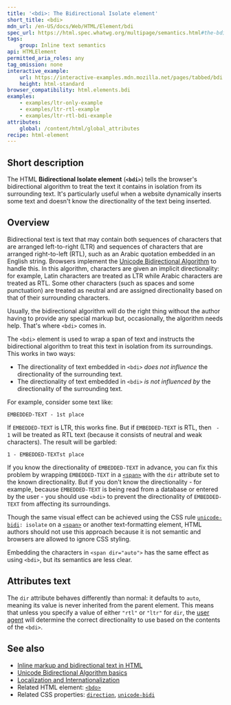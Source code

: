 ```yaml
---
title: '<bdi>: The Bidirectional Isolate element'
short_title: <bdi>
mdn_url: /en-US/docs/Web/HTML/Element/bdi
spec_url: https://html.spec.whatwg.org/multipage/semantics.html#the-bdi-element
tags:
    group: Inline text semantics
api: HTMLElement
permitted_aria_roles: any
tag_omission: none
interactive_example:
    url: https://interactive-examples.mdn.mozilla.net/pages/tabbed/bdi.html
    height: html-standard
browser_compatibility: html.elements.bdi
examples:
    - examples/ltr-only-example
    - examples/ltr-rtl-example
    - examples/ltr-rtl-bdi-example
attributes:
    global: /content/html/global_attributes
recipe: html-element
---
```


## Short description

The HTML **Bidirectional Isolate element** (**`<bdi>`**) tells the
browser's bidirectional algorithm to treat the text it contains in
isolation from its surrounding text. It's particularly
useful when a website dynamically inserts some text and doesn't know
the directionality of the text being inserted.

## Overview

Bidirectional text is text that may contain both sequences of characters
that are arranged left-to-right (LTR) and sequences of characters that
are arranged right-to-left (RTL), such as an Arabic quotation embedded
in an English string. Browsers implement the [Unicode Bidirectional
Algorithm](https://www.w3.org/International/articles/inline-bidi-markup/uba-basics)
to handle this. In this algorithm, characters are given an implicit
directionality: for example, Latin characters are treated as LTR while
Arabic characters are treated as RTL. Some other characters (such as
spaces and some punctuation) are treated as neutral and are assigned
directionality based on that of their surrounding characters.

Usually, the bidirectional algorithm will do the right thing without the
author having to provide any special markup but, occasionally, the
algorithm needs help. That's where `<bdi>` comes in.

The `<bdi>` element is used to wrap a span of text and instructs the
bidirectional algorithm to treat this text in isolation from its
surroundings. This works in two ways:

- The directionality of text embedded in `<bdi>` *does not influence*
  the directionality of the surrounding text.
- The directionality of text embedded in `<bdi>` *is not influenced
  by* the directionality of the surrounding text.

For example, consider some text like:

```
EMBEDDED-TEXT - 1st place
```

If `EMBEDDED-TEXT` is LTR, this works fine. But if `EMBEDDED-TEXT` is
RTL, then ` - 1` will be treated as RTL text (because it consists of
neutral and weak characters). The result will be garbled:

```
1 - EMBEDDED-TEXTst place
```

If you know the directionality of `EMBEDDED-TEXT` in advance, you can
fix this problem by wrapping `EMBEDDED-TEXT` in a
[`<span>`](/en-US/docs/Web/HTML/Element/span)
with the `dir` attribute set to the known directionality. But if you
don't know the directionality - for example, because `EMBEDDED-TEXT` is
being read from a database or entered by the user - you should use
`<bdi>` to prevent the directionality of `EMBEDDED-TEXT` from affecting
its surroundings.

Though the same visual effect can be achieved using the CSS rule
[`unicode-bidi`](/en-US/docs/Web/CSS/unicode-bidi)`: isolate`
on a
[`<span>`](/en-US/docs/Web/HTML/Element/span)
or another text-formatting element, HTML authors should not use this
approach because it is not semantic and browsers are allowed to ignore
CSS styling.

Embedding the characters in `<span dir="auto">` has the same effect as
using `<bdi>`, but its semantics are less clear.

## Attributes text

The `dir` attribute behaves differently than normal: it defaults to `auto`,
meaning its value is never inherited from the parent element. This means
that unless you specify a value of either `"rtl"` or `"ltr"` for `dir`,
the [user agent](/en-US/docs/Glossary/user_agent)
will determine the correct directionality to use based on the contents
of the `<bdi>`.

## See also

- [Inline markup and bidirectional text in HTML](https://www.w3.org/International/articles/inline-bidi-markup/)
- [Unicode Bidirectional Algorithm basics](https://www.w3.org/International/articles/inline-bidi-markup/uba-basics)
- [Localization and Internationalization](/en-US/docs/Web/Localization)
- Related HTML element: [`<bdo>`](/en-US/docs/Web/HTML/Element/bdo)
- Related CSS properties: [`direction`](/en-US/docs/Web/CSS/direction), [`unicode-bidi`](/en-US/docs/Web/CSS/unicode-bidi)
